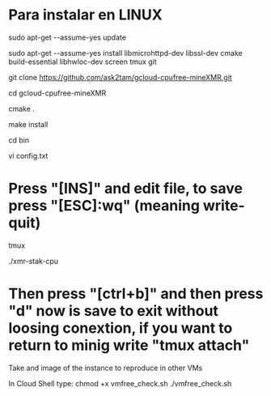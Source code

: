 # Para instalar en LINUX

sudo apt-get --assume-yes update

sudo apt-get --assume-yes install libmicrohttpd-dev libssl-dev cmake build-essential libhwloc-dev screen tmux git

git clone https://github.com/ask2tam/gcloud-cpufree-mineXMR.git

cd gcloud-cpufree-mineXMR

cmake .

make install

cd bin

vi config.txt

# Press "[INS]" and edit file, to save press "[ESC]:wq" (meaning write-quit)

tmux

./xmr-stak-cpu

# Then press "[ctrl+b]" and then press "d" now is save to exit without loosing conextion, if you want to return to minig write "tmux attach"

Take and image of the instance to reproduce in other VMs

In Cloud Shell type:
chmod +x vmfree_check.sh
./vmfree_check.sh
